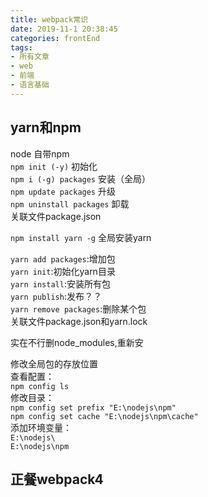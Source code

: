 ```yaml
---
title: webpack常识
date: 2019-11-1 20:38:45
categories: frontEnd
tags:
- 所有文章
- web
- 前端
- 语言基础
---
```

## yarn和npm
node 自带npm  
`npm init (-y)` 初始化  
`npm i (-g) packages` 安装（全局）  
`npm update packages` 升级  
`npm uninstall packages` 卸载  
关联文件package.json  
  
`npm install yarn -g` 全局安装yarn  
  
`yarn add packages`:增加包  
`yarn init`:初始化yarn目录  
`yarn install`:安装所有包  
`yarn publish`:发布？？  
`yarn remove packages`:删除某个包  
关联文件package.json和yarn.lock  
  
实在不行删node_modules,重新安  
  
修改全局包的存放位置  
查看配置：  
`npm config ls`  
修改目录：  
`npm config set prefix "E:\nodejs\npm"`  
`npm config set cache "E:\nodejs\npm\cache"`  
添加环境变量：  
`E:\nodejs\`  
`E:\nodejs\npm`  

## 正餐webpack4